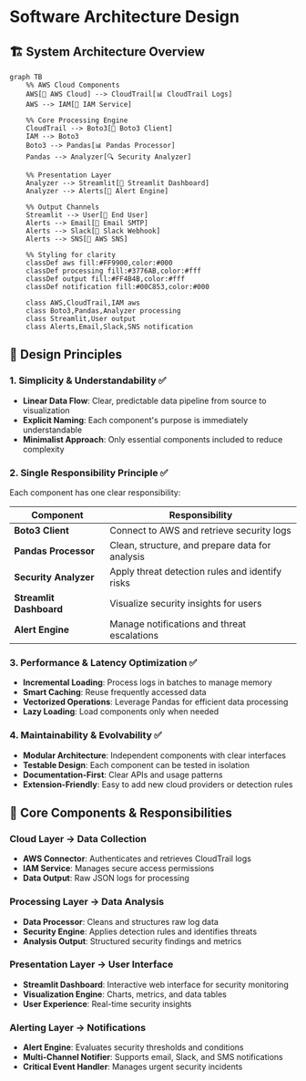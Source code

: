 # Software Architecture Design

## 🏗️ System Architecture Overview

```mermaid
graph TB
    %% AWS Cloud Components
    AWS[🏢 AWS Cloud] --> CloudTrail[📊 CloudTrail Logs]
    AWS --> IAM[🔐 IAM Service]

    %% Core Processing Engine
    CloudTrail --> Boto3[🔄 Boto3 Client]
    IAM --> Boto3
    Boto3 --> Pandas[📊 Pandas Processor]
    Pandas --> Analyzer[🔍 Security Analyzer]

    %% Presentation Layer
    Analyzer --> Streamlit[🎯 Streamlit Dashboard]
    Analyzer --> Alerts[🚨 Alert Engine]

    %% Output Channels
    Streamlit --> User[👤 End User]
    Alerts --> Email[📧 Email SMTP]
    Alerts --> Slack[💬 Slack Webhook]
    Alerts --> SNS[📱 AWS SNS]

    %% Styling for clarity
    classDef aws fill:#FF9900,color:#000
    classDef processing fill:#3776AB,color:#fff
    classDef output fill:#FF4B4B,color:#fff
    classDef notification fill:#00C853,color:#000

    class AWS,CloudTrail,IAM aws
    class Boto3,Pandas,Analyzer processing
    class Streamlit,User output
    class Alerts,Email,Slack,SNS notification
```

## 🎯 Design Principles

### 1. Simplicity & Understandability ✅
- **Linear Data Flow**: Clear, predictable data pipeline from source to visualization
- **Explicit Naming**: Each component's purpose is immediately understandable  
- **Minimalist Approach**: Only essential components included to reduce complexity

### 2. Single Responsibility Principle ✅
Each component has one clear responsibility:

| Component | Responsibility |
|-----------|----------------|
| **Boto3 Client** | Connect to AWS and retrieve security logs |
| **Pandas Processor** | Clean, structure, and prepare data for analysis |
| **Security Analyzer** | Apply threat detection rules and identify risks |
| **Streamlit Dashboard** | Visualize security insights for users |
| **Alert Engine** | Manage notifications and threat escalations |

### 3. Performance & Latency Optimization ✅
- **Incremental Loading**: Process logs in batches to manage memory
- **Smart Caching**: Reuse frequently accessed data
- **Vectorized Operations**: Leverage Pandas for efficient data processing
- **Lazy Loading**: Load components only when needed

### 4. Maintainability & Evolvability ✅
- **Modular Architecture**: Independent components with clear interfaces
- **Testable Design**: Each component can be tested in isolation
- **Documentation-First**: Clear APIs and usage patterns
- **Extension-Friendly**: Easy to add new cloud providers or detection rules

## 🔧 Core Components & Responsibilities

### **Cloud Layer** → **Data Collection**
- **AWS Connector**: Authenticates and retrieves CloudTrail logs
- **IAM Service**: Manages secure access permissions  
- **Data Output**: Raw JSON logs for processing

### **Processing Layer** → **Data Analysis**
- **Data Processor**: Cleans and structures raw log data
- **Security Engine**: Applies detection rules and identifies threats
- **Analysis Output**: Structured security findings and metrics

### **Presentation Layer** → **User Interface**
- **Streamlit Dashboard**: Interactive web interface for security monitoring
- **Visualization Engine**: Charts, metrics, and data tables
- **User Experience**: Real-time security insights

### **Alerting Layer** → **Notifications**
- **Alert Engine**: Evaluates security thresholds and conditions
- **Multi-Channel Notifier**: Supports email, Slack, and SMS notifications
- **Critical Event Handler**: Manages urgent security incidents
